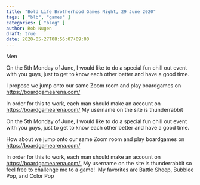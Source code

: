 ```yaml
---
title: "Bold Life Brotherhood Games Night, 29 June 2020"
tags: [ "blb", "games" ]
categories: [ "blog" ]
author: Rob Nugen
draft: true
date: 2020-05-27T08:56:07+09:00
---
```


Men

On the 5th Monday of June, I would like to do a special fun chill out
event with you guys, just to get to know each other better and have a
good time.

I propose we jump onto our same Zoom room and play boardgames on
https://boardgamearena.com/

In order for this to work, each man should make an account on
https://boardgamearena.com/   My username on the site is thunderrabbit


On the 5th Monday of June, I would like to do a special fun chill out event with you guys, just to get to know each other better and have a good time.

How about we jump onto our same Zoom room and play boardgames on https://boardgamearena.com/

In order for this to work, each man should make an account on https://boardgamearena.com/ 
My username on the site is thunderrabbit so feel free to challenge me
to a game!  My favorites are Battle Sheep, Bubblee Pop, and Color Pop


